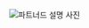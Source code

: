 
<img src="../img/partnerd_intro.png" alt="파트너드 설명 사진">


<!--
# partNerd
UMC 7th project_partNerd

# 🚀 파트너드는?
> 파트너드(partNerd)는 IT동아리 네트워킹 플랫폼으로, "경험을 더하고 기회를 넓히다"라는 목표로 IT동아리 간 활발한 협업과 발전적인 동아리 문화를 위해 만들어졌습니다.

## 📌 파트너드의 주요 기능
- 홈화면
- 파트너드 찾기
- 콜라보레이션
- 프로젝트 모집하기/ 프로젝트 홍보하기
- 커뮤니티
- 마이페이지

## 🛠️ 사용 기술
- **Frontend**: React
- **Backend**: SpringBoot
- **Database**: MongoDB  

-->
